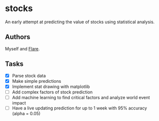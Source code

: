 # stocks
An early attempt at predicting the value of stocks using statistical analysis.

## Authors
Myself and [Flare](https://github.com/FlareCoding).

## Tasks
- [x] Parse stock data
- [x] Make simple predictions
- [x] Implement stat drawing with matplotlib
- [ ] Add complex factors of stock prediction
- [ ] Add machine learning to find critical factors and analyze world event impact
- [ ] Have a live updating prediction for up to 1 week with 95% accuracy (alpha = 0.05)

